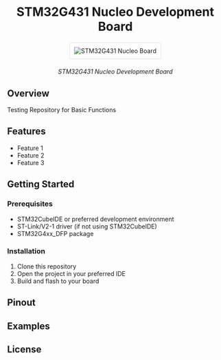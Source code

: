 <div align="center">
  <h1>STM32G431 Nucleo Development Board</h1>
  
  <div style="display: flex; justify-content: center; margin: 20px 0;">
    <img 
      src="./docs/pics/Demo_Board.png" 
      alt="STM32G431 Nucleo Board" 
      style="display: block; max-width: 50%; height: auto; max-height: 500px; object-fit: contain; border: 1px solid #ddd; border-radius: 4px; padding: 10px; background: #fff;"
    >
  </div>
  
  <p><em>STM32G431 Nucleo Development Board</em></p>
</div>

## Overview
Testing Repository for Basic Functions

## Features
- Feature 1
- Feature 2
- Feature 3

## Getting Started
### Prerequisites
- STM32CubeIDE or preferred development environment
- ST-Link/V2-1 driver (if not using STM32CubeIDE)
- STM32G4xx_DFP package

### Installation
1. Clone this repository
2. Open the project in your preferred IDE
3. Build and flash to your board

## Pinout
<!-- Add your board pinout information here -->

## Examples
<!-- List and describe example projects -->

## License
<!-- Add your license information here -->
